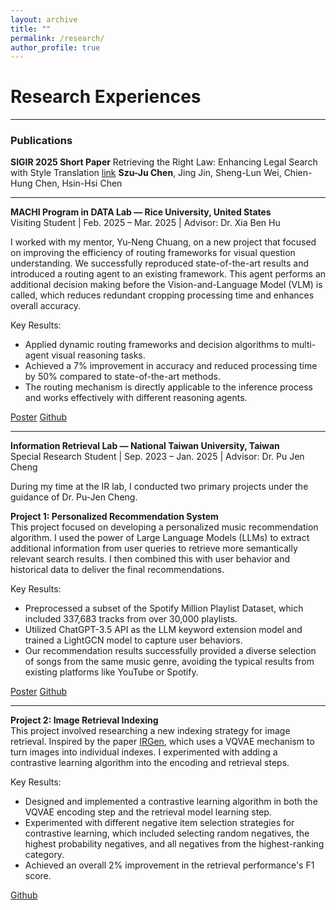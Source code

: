 ```yaml
---
layout: archive
title: ""
permalink: /research/
author_profile: true
---
```


# Research Experiences 
---
### Publications
**SIGIR 2025 Short Paper**
Retrieving the Right Law: Enhancing Legal Search with Style Translation [link](https://dl.acm.org/doi/10.1145/3726302.3730246)
**Szu-Ju Chen**, Jing Jin, Sheng-Lun Wei, Chien-Hung Chen, Hsin-Hsi Chen

---

**MACHI Program in DATA Lab — Rice University, United States**<br>
Visiting Student | Feb. 2025 – Mar. 2025 | Advisor: Dr. Xia Ben Hu

I worked with my mentor, Yu-Neng Chuang, on a new project that focused on improving the efficiency of routing frameworks for visual question understanding. We successfully reproduced state-of-the-art results and introduced a routing agent to an existing framework. This agent performs an additional decision making before the Vision-and-Language Model (VLM) is called, which reduces redundant cropping processing time and enhances overall accuracy.

Key Results:
- Applied dynamic routing frameworks and decision algorithms to multi-agent visual reasoning tasks.  
- Achieved a 7% improvement in accuracy and reduced processing time by 50% compared to state-of-the-art methods.  
- The routing mechanism is directly applicable to the inference process and works effectively with different reasoning agents.

[Poster](/files/machi_poster.pdf) [Github](https://github.com/szujuchen/Rice-MACHI-Program)

---
**Information Retrieval Lab — National Taiwan University, Taiwan**  
Special Research Student | Sep. 2023 – Jan. 2025 | Advisor: Dr. Pu Jen Cheng

During my time at the IR lab, I conducted two primary projects under the guidance of Dr. Pu-Jen Cheng.

**Project 1: Personalized Recommendation System** <br>
This project focused on developing a personalized music recommendation algorithm. I used the power of Large Language Models (LLMs) to extract additional information from user queries to retrieve more semantically relevant search results. I then combined this with user behavior and historical data to deliver the final recommendations.

Key Results:
- Preprocessed a subset of the Spotify Million Playlist Dataset, which included 337,683 tracks from over 30,000 playlists.
- Utilized ChatGPT-3.5 API as the LLM keyword extension model and trained a LightGCN model to capture user behaviors.
- Our recommendation results successfully provided a diverse selection of songs from the same music genre, avoiding the typical results from existing platforms like YouTube or Spotify.

[Poster](/files/pjlab_poster.pdf) [Github](https://github.com/szujuchen/Special-Research)

---

**Project 2: Image Retrieval Indexing**<br>
This project involved researching a new indexing strategy for image retrieval. Inspired by the paper [IRGen](https://arxiv.org/abs/2303.10126), which uses a VQVAE mechanism to turn images into individual indexes. I experimented with adding a contrastive learning algorithm into the encoding and retrieval steps.

Key Results:
- Designed and implemented a contrastive learning algorithm in both the VQVAE encoding step and the retrieval model learning step.
- Experimented with different negative item selection strategies for contrastive learning, which included selecting random negatives, the highest probability negatives, and all negatives from the highest-ranking category.
- Achieved an overall 2% improvement in the retrieval performance's F1 score. 

[Github](https://github.com/szujuchen/Special-Research)